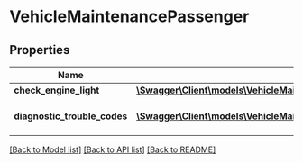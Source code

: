 # VehicleMaintenancePassenger

## Properties
Name | Type | Description | Notes
------------ | ------------- | ------------- | -------------
**check_engine_light** | [**\Swagger\Client\models\VehicleMaintenancePassengerCheckEngineLight**](VehicleMaintenancePassengerCheckEngineLight.md) |  | [optional] 
**diagnostic_trouble_codes** | [**\Swagger\Client\models\VehicleMaintenancePassengerDiagnosticTroubleCodes[]**](VehicleMaintenancePassengerDiagnosticTroubleCodes.md) | Passenger vehicle DTCs. | [optional] 

[[Back to Model list]](../README.md#documentation-for-models) [[Back to API list]](../README.md#documentation-for-api-endpoints) [[Back to README]](../README.md)


